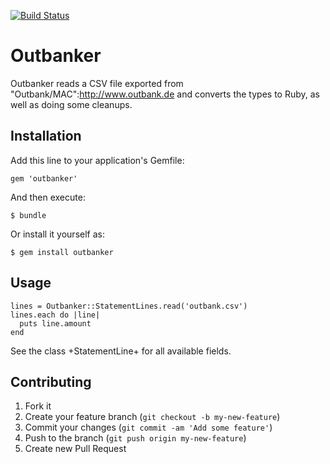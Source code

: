 [![Build Status](https://api.travis-ci.org/phillipoertel/outbanker.png?branch=master)](https://travis-ci.org/phillipoertel/outbanker)

# Outbanker

Outbanker reads a CSV file exported from "Outbank/MAC":http://www.outbank.de and converts the types to Ruby, as well as doing some cleanups.

## Installation

Add this line to your application's Gemfile:

    gem 'outbanker'

And then execute:

    $ bundle

Or install it yourself as:

    $ gem install outbanker

## Usage

    lines = Outbanker::StatementLines.read('outbank.csv')
    lines.each do |line|
      puts line.amount
    end

See the class +StatementLine+ for all available fields.

## Contributing

1. Fork it
2. Create your feature branch (`git checkout -b my-new-feature`)
3. Commit your changes (`git commit -am 'Add some feature'`)
4. Push to the branch (`git push origin my-new-feature`)
5. Create new Pull Request
